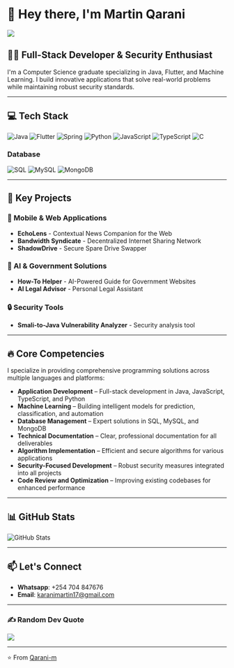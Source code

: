 # 👋 Hey there, I'm Martin Qarani

[![](https://visitcount.itsvg.in/api?id=Qarani-m&label=Profile%20Views&color=5&pretty=false)](https://visitcount.itsvg.in)

## 👨‍💻 Full-Stack Developer & Security Enthusiast

I'm a Computer Science graduate specializing in Java, Flutter, and Machine Learning. I build innovative applications that solve real-world problems while maintaining robust security standards.

---

## 💻 Tech Stack

![Java](https://img.shields.io/badge/Java-007396?style=for-the-badge&logo=java&logoColor=white)
![Flutter](https://img.shields.io/badge/Flutter-02569B?style=for-the-badge&logo=flutter&logoColor=white)
![Spring](https://img.shields.io/badge/Spring-%236DB33F?style=for-the-badge&logo=spring&logoColor=white)
![Python](https://img.shields.io/badge/Python-3776AB?style=for-the-badge&logo=python&logoColor=white)
![JavaScript](https://img.shields.io/badge/JavaScript-F7DF1E?style=for-the-badge&logo=javascript&logoColor=black)
![TypeScript](https://img.shields.io/badge/TypeScript-3178C6?style=for-the-badge&logo=typescript&logoColor=white)
![C](https://img.shields.io/badge/C-777BB4?style=for-the-badge&logo=&logoColor=white)

### Database
![SQL](https://img.shields.io/badge/SQL-4479A1?style=for-the-badge&logo=postgresql&logoColor=white)
![MySQL](https://img.shields.io/badge/MySQL-4479A1?style=for-the-badge&logo=mysql&logoColor=white)
![MongoDB](https://img.shields.io/badge/MongoDB-47A248?style=for-the-badge&logo=mongodb&logoColor=white)

---

## 🚀 Key Projects

### 📱 Mobile & Web Applications
- **EchoLens** - Contextual News Companion for the Web
- **Bandwidth Syndicate** - Decentralized Internet Sharing Network
- **ShadowDrive** - Secure Spare Drive Swapper

### 🤖 AI & Government Solutions
- **How-To Helper** - AI-Powered Guide for Government Websites
- **AI Legal Advisor** - Personal Legal Assistant

### 🔒 Security Tools
- **Smali-to-Java Vulnerability Analyzer** - Security analysis tool

---

## 🔥 Core Competencies

I specialize in providing comprehensive programming solutions across multiple languages and platforms:

- **Application Development** – Full-stack development in Java, JavaScript, TypeScript, and Python  
- **Machine Learning** – Building intelligent models for prediction, classification, and automation  
- **Database Management** – Expert solutions in SQL, MySQL, and MongoDB  
- **Technical Documentation** – Clear, professional documentation for all deliverables  
- **Algorithm Implementation** – Efficient and secure algorithms for various applications  
- **Security-Focused Development** – Robust security measures integrated into all projects  
- **Code Review and Optimization** – Improving existing codebases for enhanced performance  


---

## 📊 GitHub Stats

![GitHub Stats](https://github-readme-stats.vercel.app/api?username=Qarani-m&show_icons=true&theme=radical)

---

## 📫 Let's Connect

- **Whatsapp**: +254 704 847676
- **Email**: karanimartin17@gmail.com

---

### ✍️ Random Dev Quote
![](https://quotes-github-readme.vercel.app/api?type=horizontal&theme=radical)

---

⭐️ From [Qarani-m](https://github.com/Qarani-m)
